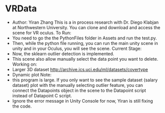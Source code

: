 # VRData
* Author: Yiran Zhang
This is a in process research with Dr. Diego Klabjan at Northwestern University. You can clone and download and access the scene for VR oculus. 
To Run:
* You need to go the the PythonFiles folder in Assets and run the test.py.
* Then, while the python file running, you can run the main unity scene in unity and in your Oculus, you will see the scene.
Current Stage:
* Now, the sklearn outlier detection is implemented.
* This scene also allow manually select the data point you want to delete.
Working on:
* Larger 3D dataset http://archive.ics.uci.edu/ml/datasets/covertype
* Dynamic plot
Note:
* this program is large. If you only want to see the sample dataset (salary dataset) plot with the manually selecting outlier feature, you can connect the Datapoints object in the scene to the Datapoint script instead of Datapoint C script. 
* Ignore the error message in Unity Console for now, Yiran is still fixing the code.
